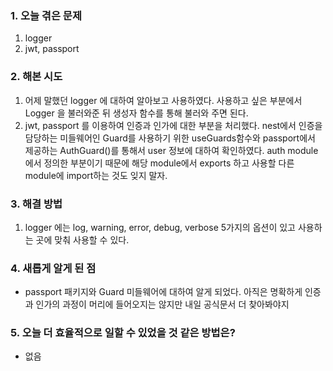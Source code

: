 
### **1. 오늘 겪은 문제**

1.  logger
2.  jwt, passport


### **2. 해본 시도**
1. 어제 말했던 logger 에 대하여 알아보고 사용하였다. 사용하고 싶은 부분에서 Logger 을 불러와준 뒤 생성자 함수를 통해 불러와 주면 된다. 
2. jwt, passport 를 이용하여 인증과 인가에 대한 부분을 처리했다. nest에서 인증을 담당하는 미들웨어인 Guard를 사용하기 위한 useGuards함수와 passport에서 제공하는 AuthGuard()를 통해서 user 정보에 대하여 확인하였다. auth module에서 정의한 부분이기 때문에 해당 module에서 exports 하고 사용할 다른 module에 import하는 것도 잊지 말자.


### **3. 해결 방법**
1. logger 에는 log, warning, error, debug, verbose 5가지의 옵션이 있고 사용하는 곳에 맞춰 사용할 수 있다.

### **4. 새롭게 알게 된 점**
-  passport 패키지와 Guard 미들웨어에 대하여 알게 되었다. 아직은 명확하게 인증과 인가의 과정이 머리에 들어오지는 않지만 내일 공식문서 더 찾아봐야지


### **5. 오늘 더 효율적으로 일할 수 있었을 것 같은 방법은?**
- 없음
